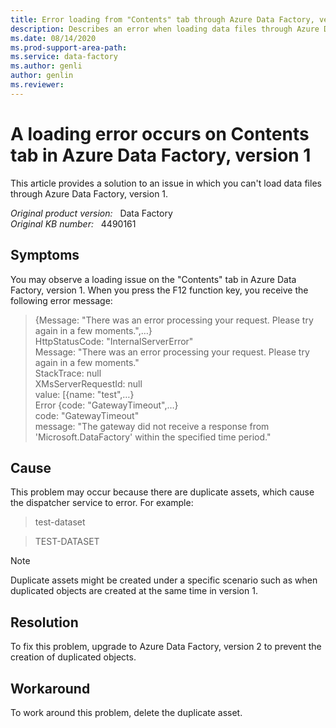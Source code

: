 ```yaml
---
title: Error loading from "Contents" tab through Azure Data Factory, version 1
description: Describes an error when loading data files through Azure Data Factory, version 1. To resolve this problem, upgrade to Azure Data Factory, version 2.
ms.date: 08/14/2020
ms.prod-support-area-path: 
ms.service: data-factory
ms.author: genli
author: genlin
ms.reviewer: 
---
```

# A loading error occurs on Contents tab in Azure Data Factory, version 1

This article provides a solution to an issue in which you can't load data files through Azure Data Factory, version 1. 

_Original product version:_ &nbsp; Data Factory  
_Original KB number:_ &nbsp; 4490161

## Symptoms

You may observe a loading issue on the "Contents" tab in Azure Data Factory, version 1. When you press the F12 function key, you receive the following error message:

> {Message: "There was an error processing your request. Please try again in a few moments.",…}  
HttpStatusCode: "InternalServerError"  
Message: "There was an error processing your request. Please try again in a few moments."  
StackTrace: null  
XMsServerRequestId: null  
value: [{name: "test",…}  
Error {code: "GatewayTimeout",…}  
code: "GatewayTimeout"  
message: "The gateway did not receive a response from 'Microsoft.DataFactory' within the specified time period."

## Cause

This problem may occur because there are duplicate assets, which cause the dispatcher service to error. For example: 

> test-dataset 
 
> TEST-DATASET 

> [!NOTE]
> Duplicate assets might be created under a specific scenario such as when duplicated objects are created at the same time in version 1.

## Resolution

To fix this problem, upgrade to Azure Data Factory, version 2 to prevent the creation of duplicated objects. 

## Workaround

To work around this problem, delete the duplicate asset. 
